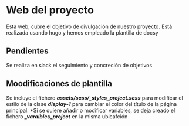 # Web del proyecto
Esta web, cubre el objetivo de divulgación de nuestro proyecto.
Está realizada usando hugo y hemos empleado la plantilla de docsy
## Pendientes

Se realiza en slack el seguimiento y concreción de objetivos

## Moodificaciones de plantilla
 Se incluye el fichero ***assets/scss/_styles_project.scss*** para modificar el estilo de la clase ***display-1*** para cambiar el color del título de la página principal.
 *Si se quiere añadir o modificar variables, se deja creado el fichero ***_varaibles_project*** en la misma ubicafción